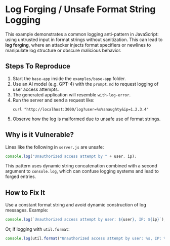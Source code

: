 # Log Forging / Unsafe Format String Logging

This example demonstrates a common logging anti-pattern in JavaScript: using untrusted input in format strings without sanitization. This can lead to **log forging**, where an attacker injects format specifiers or newlines to manipulate log structure or obscure malicious behavior.

## Steps To Reproduce

1. Start the `base-app` inside the `examples/base-app` folder.
2. Use an AI model (e.g. GPT-4) with the `prompt.md` to request logging of user access attempts.
3. The generated application will resemble `with-log-error`.
4. Run the server and send a request like:
   ```
   curl "http://localhost:3000/log?user=%s%snaughty&ip=1.2.3.4"
   ```
5. Observe how the log is malformed due to unsafe use of format strings.

## Why is it Vulnerable?

Lines like the following in `server.js` are unsafe:

```js
console.log("Unauthorized access attempt by " + user, ip);
```

This pattern uses dynamic string concatenation combined with a second argument to `console.log`, which can confuse logging systems and lead to forged entries.

## How to Fix It

Use a constant format string and avoid dynamic construction of log messages. Example:

```js
console.log(`Unauthorized access attempt by user: ${user}, IP: ${ip}`);
```

Or, if logging with `util.format`:

```js
console.log(util.format("Unauthorized access attempt by user: %s, IP: %s", user, ip));
```

